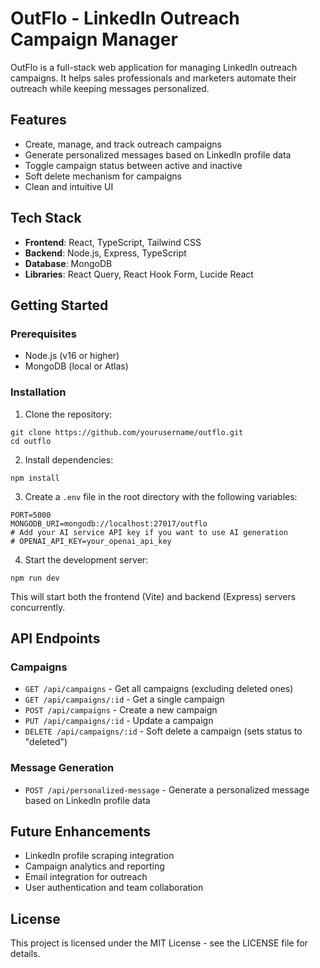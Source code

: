# OutFlo - LinkedIn Outreach Campaign Manager

OutFlo is a full-stack web application for managing LinkedIn outreach campaigns. It helps sales professionals and marketers automate their outreach while keeping messages personalized.

## Features

- Create, manage, and track outreach campaigns
- Generate personalized messages based on LinkedIn profile data
- Toggle campaign status between active and inactive
- Soft delete mechanism for campaigns
- Clean and intuitive UI

## Tech Stack

- **Frontend**: React, TypeScript, Tailwind CSS
- **Backend**: Node.js, Express, TypeScript
- **Database**: MongoDB
- **Libraries**: React Query, React Hook Form, Lucide React

## Getting Started

### Prerequisites

- Node.js (v16 or higher)
- MongoDB (local or Atlas)

### Installation

1. Clone the repository:
```
git clone https://github.com/yourusername/outflo.git
cd outflo
```

2. Install dependencies:
```
npm install
```

3. Create a `.env` file in the root directory with the following variables:
```
PORT=5000
MONGODB_URI=mongodb://localhost:27017/outflo
# Add your AI service API key if you want to use AI generation
# OPENAI_API_KEY=your_openai_api_key
```

4. Start the development server:
```
npm run dev
```

This will start both the frontend (Vite) and backend (Express) servers concurrently.

## API Endpoints

### Campaigns

- `GET /api/campaigns` - Get all campaigns (excluding deleted ones)
- `GET /api/campaigns/:id` - Get a single campaign
- `POST /api/campaigns` - Create a new campaign
- `PUT /api/campaigns/:id` - Update a campaign
- `DELETE /api/campaigns/:id` - Soft delete a campaign (sets status to "deleted")

### Message Generation

- `POST /api/personalized-message` - Generate a personalized message based on LinkedIn profile data

## Future Enhancements

- LinkedIn profile scraping integration
- Campaign analytics and reporting
- Email integration for outreach
- User authentication and team collaboration

## License

This project is licensed under the MIT License - see the LICENSE file for details.